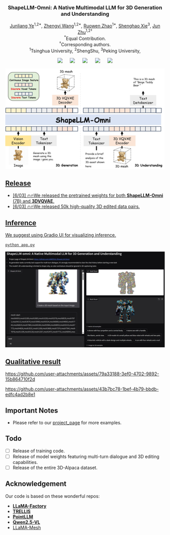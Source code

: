 <p align="center">
  <h3 align="center"><strong>ShapeLLM-Omni: A Native Multimodal LLM for 3D Generation and Understanding</strong></h3>

<p align="center">
    <a href="https://jamesyjl.github.io/">Junliang Ye</a><sup>1,2*</sup>,
    <a href="https://thuwzy.github.io/">Zhengyi Wang</a><sup>1,2*</sup>,
    <a href="https://zhaorw02.github.io/">Ruowen Zhao</a><sup>1*</sup>,
    <a href="">Shenghao Xie</a><sup>3</sup>,
    <a href="https://ml.cs.tsinghua.edu.cn/~jun/index.shtml">Jun Zhu</a><sup>1,2†</sup>
    <br>
    <sup>*</sup>Equal Contribution.
    <br>
    <sup>†</sup>Corresponding authors.
    <br>
    <sup>1</sup>Tsinghua University,
    <sup>2</sup>ShengShu,
    <sup>3</sup>Peking University,
</p>

<div align="center">

<a href='https://arxiv.org/abs/2503.15265'><img src='https://img.shields.io/badge/arXiv-2503.15265-b31b1b.svg'></a> &nbsp;&nbsp;&nbsp;&nbsp;
 <a href='https://jamesyjl.github.io/ShapeLLM/'><img src='https://img.shields.io/badge/Project-Page-Green'></a> &nbsp;&nbsp;&nbsp;&nbsp;
 <a><img src='https://img.shields.io/badge/License-MIT-blue'></a> &nbsp;&nbsp;&nbsp;&nbsp;
<a href="https://huggingface.co/yejunliang23/ShapeLLM-7B-omni"><img src="https://img.shields.io/badge/%F0%9F%A4%97%20Weights-HF-orange"></a> &nbsp;&nbsp;&nbsp;&nbsp;
<a href='https://huggingface.co/datasets/yejunliang23/3D-Alpaca'><img src="https://img.shields.io/badge/%F0%9F%A4%97%20Dataset-HF-orange">

</div>

<p align="center">
    <img src="assets/head.jpg">
</p>

## Release
- [6/03] 🔥🔥We released the pretrained weights for both **ShapeLLM-Omni** (7B) and **3DVQVAE**.
- [6/03] 🔥🔥We released 50k high-quality 3D edited data pairs.

## Inference
We suggest using Gradio UI for visualizing inference.
```
python app.py
```
<p align="center">
    <img src="assets/gradio.jpeg">
</p>

## Qualitative result

https://github.com/user-attachments/assets/79a33188-3ef0-4702-9892-15b864710f2d

https://github.com/user-attachments/assets/43b7bc78-1bef-4b79-bbdb-edfc4ad2b8e1
  
## Important Notes
- Please refer to our [project_page](https://zhaorw02.github.io/DeepMesh/) for more examples.
## Todo
- [ ] Release of training code.
- [ ] Release of model weights featuring multi-turn dialogue and 3D editing capabilities.
- [ ] Release of the entire 3D-Alpaca dataset.

## Acknowledgement
Our code is based on these wonderful repos:
* **[LLaMA-Factory](https://github.com/hiyouga/LLaMA-Factory)**
* **[TRELLIS](https://github.com/microsoft/TRELLIS)**
* **[PointLLM](https://github.com/OpenRobotLab/PointLLM)**
* **[Qwen2.5-VL](https://github.com/QwenLM/Qwen2.5-VL)**
* [LLaMA-Mesh](https://github.com/nv-tlabs/LLaMA-Mesh)


